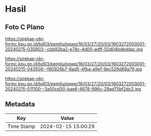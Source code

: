# Hasil

## Foto C Plano

https://sirekap-obj-formc.kpu.go.id/bd03/pemilu/ppwp/16/03/27/20/03/1603272003001-20240215-035803--cbb92ba2-e78c-4d00-adff-50d04bdeddac.jpg

https://sirekap-obj-formc.kpu.go.id/bd03/pemilu/ppwp/16/03/27/20/03/1603272003001-20240215-043506--f80926b7-8ad5-4fba-a9e1-9ec526d69a79.jpg

https://sirekap-obj-formc.kpu.go.id/bd03/pemilu/ppwp/16/03/27/20/03/1603272003001-20240215-011100--3a50cd30-bae6-4678-996c-29ad75bf2dc2.jpg


## Metadata

| Key        | Value               |
| ---------- | ------------------- |
| Time Stamp | 2024-02-15 15:00:29 |



